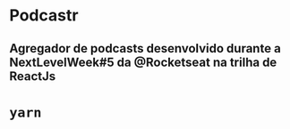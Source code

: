 # Podcastr

## Agregador de podcasts desenvolvido durante a NextLevelWeek#5 da @Rocketseat na trilha de ReactJs

# `yarn`

